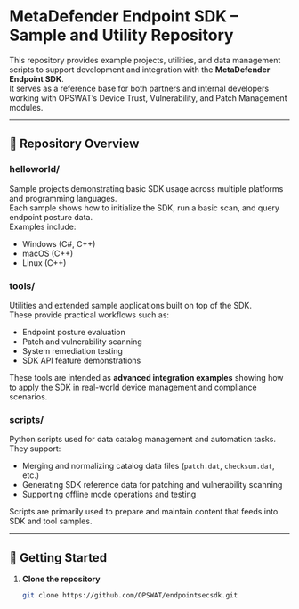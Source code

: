 # MetaDefender Endpoint SDK – Sample and Utility Repository

This repository provides example projects, utilities, and data management scripts to support development and integration with the **MetaDefender Endpoint SDK**.  
It serves as a reference base for both partners and internal developers working with OPSWAT’s Device Trust, Vulnerability, and Patch Management modules.

---

## 📁 Repository Overview

### **helloworld/**
Sample projects demonstrating basic SDK usage across multiple platforms and programming languages.  
Each sample shows how to initialize the SDK, run a basic scan, and query endpoint posture data.  
Examples include:
- Windows (C#, C++)
- macOS (C++)
- Linux (C++)

### **tools/**
Utilities and extended sample applications built on top of the SDK.  
These provide practical workflows such as:
- Endpoint posture evaluation  
- Patch and vulnerability scanning  
- System remediation testing  
- SDK API feature demonstrations  

These tools are intended as **advanced integration examples** showing how to apply the SDK in real-world device management and compliance scenarios.

### **scripts/**
Python scripts used for data catalog management and automation tasks.  
They support:
- Merging and normalizing catalog data files (`patch.dat`, `checksum.dat`, etc.)  
- Generating SDK reference data for patching and vulnerability scanning  
- Supporting offline mode operations and testing  

Scripts are primarily used to prepare and maintain content that feeds into SDK and tool samples.

---

## 🧩 Getting Started

1. **Clone the repository**
   ```bash
   git clone https://github.com/OPSWAT/endpointsecsdk.git
